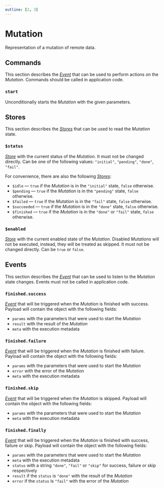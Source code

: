 ```yaml
---
outline: [2, 3]
---
```


# Mutation <Badge type="tip" text="since v0.2.0" />

Representation of a mutation of remote data.

## Commands

This section describes the [_Event_](https://effector.dev/docs/api/effector/event) that can be used to perform actions on the _Mutation_. Commands should be called in application code.

### `start`

Unconditionally starts the _Mutation_ with the given parameters.

## Stores

This section describes the [_Stores_](https://effector.dev/docs/api/effector/store) that can be used to read the _Mutation_ state.

### `$status`

[_Store_](https://effector.dev/docs/api/effector/store) with the current status of the _Mutation_. It must not be changed directly. Can be one of the following values: `"initial"`, `"pending"`, `"done"`, `"fail"`.

For convenience, there are also the following [_Stores_](https://effector.dev/docs/api/effector/store):

- `$idle` <Badge type="tip" text="since v0.8.0" /> — `true` if the _Mutation_ is in the `"initial"` state, `false` otherwise.
- `$pending` — `true` if the _Mutation_ is in the `"pending"` state, `false` otherwise.
- `$failed` — `true` if the _Mutation_ is in the `"fail"` state, `false` otherwise.
- `$succeeded` — `true` if the _Mutation_ is in the `"done"` state, `false` otherwise.
- `$finished` <Badge type="tip" text="since v0.9.0" /> — `true` if the _Mutation_ is in the `"done"` or `"fail"` state, `false` otherwise.

### `$enabled`

[_Store_](https://effector.dev/docs/api/effector/store) with the current enabled state of the _Mutation_. Disabled _Mutations_ will not be executed, instead, they will be treated as skipped. It must not be changed directly. Can be `true` or `false`.

## Events

This section describes the [_Event_](https://effector.dev/docs/api/effector/event) that can be used to listen to the _Mutation_ state changes. Events must not be called in application code.

### `finished.success`

[_Event_](https://effector.dev/docs/api/effector/event) that will be triggered when the _Mutation_ is finished with success. Payload will contain the object with the following fields:

- `params` with the parameters that were used to start the _Mutation_
- `result` with the result of the _Mutation_
- `meta` with the execution metadata

### `finished.failure`

[_Event_](https://effector.dev/docs/api/effector/event) that will be triggered when the _Mutation_ is finished with failure. Payload will contain the object with the following fields:

- `params` with the parameters that were used to start the _Mutation_
- `error` with the error of the _Mutation_
- `meta` with the execution metadata

### `finished.skip`

[_Event_](https://effector.dev/docs/api/effector/event) that will be triggered when the _Mutation_ is skipped. Payload will contain the object with the following fields:

- `params` with the parameters that were used to start the _Mutation_
- `meta` with the execution metadata

### `finished.finally`

[_Event_](https://effector.dev/docs/api/effector/event) that will be triggered when the _Mutation_ is finished with success, failure or skip. Payload will contain the object with the following fields:

- `params` with the parameters that were used to start the _Mutation_
- `meta` with the execution metadata
- `status` <Badge type="tip" text="since v0.9.0" /> with a string `"done"`, `"fail"` or `"skip"` for success, failure or skip respectively
- `result` <Badge type="tip" text="since v0.9.0" /> if the `status` is `"done"` with the result of the _Mutation_
- `error` <Badge type="tip" text="since v0.9.0" /> if the `status` is `"fail"` with the error of the _Mutation_
